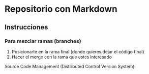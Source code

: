 # Repositorio con Markdown

## Instrucciones

### Para mezclar ramas (branches)
1) Posicionarte en la rama final (donde quieres dejar el código final)
2) Hacer el merge con la rama que estes interesado

Source Code Management (Distributed Control Version System)
